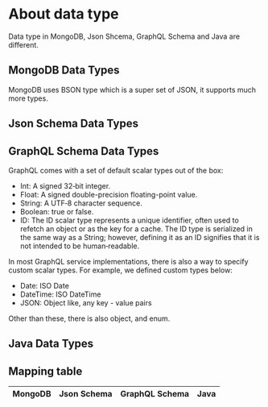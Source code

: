# About data type

Data type in MongoDB, Json Shcema, GraphQL Schema and Java are different. 

## MongoDB Data Types

MongoDB uses BSON type which is a super set of JSON, it supports much more types.

## Json Schema Data Types

## GraphQL Schema Data Types

GraphQL comes with a set of default scalar types out of the box:

- Int: A signed 32‐bit integer.
- Float: A signed double-precision floating-point value.
- String: A UTF‐8 character sequence.
- Boolean: true or false.
- ID: The ID scalar type represents a unique identifier, often used to refetch an object or as the key for a cache. The ID type is serialized in the same way as a String; however, defining it as an ID signifies that it is not intended to be human‐readable.

In most GraphQL service implementations, there is also a way to specify custom scalar types. For example, we defined custom types below:

- Date: ISO Date
- DateTime: ISO DateTime
- JSON: Object like, any key - value pairs

Other than these, there is also object, and enum.

## Java Data Types

## Mapping table

MongoDB | Json Schema | GraphQL Schema | Java
-|-|-|-
